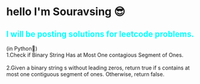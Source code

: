 <h1><b>hello I'm Souravsing 😎</b></h1>
<h2 style="color:aqua">I will be posting solutions for leetcode problems.</h2>
(in Python🐍)
<br>
<a href="1" style="text-decoration:none">1.Check if Binary String Has at Most One contagious Segment of Ones.</a><br><br>
<a href="1" style="text-decoration:none">2.Given a binary string s ​​​​​without leading zeros, return true​​​ if s contains at most one contiguous segment of ones. Otherwise, return false.</a>
